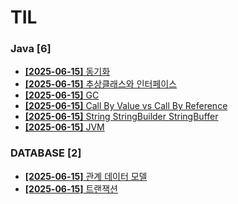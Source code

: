 # TIL
 
### Java [6]
- [**[2025-06-15]**  동기화](https://github.com/A-lass/TIL/blob/main/Java/동기화.md)
- [**[2025-06-15]**  추상클래스와 인터페이스](https://github.com/A-lass/TIL/blob/main/Java/추상클래스와_인터페이스.md)
- [**[2025-06-15]**  GC](https://github.com/A-lass/TIL/blob/main/Java/GC.md)
- [**[2025-06-15]**  Call By Value vs Call By Reference](https://github.com/A-lass/TIL/blob/main/Java/Call_By_Value_vs_Call_By_Reference.md)
- [**[2025-06-15]**  String StringBuilder StringBuffer](https://github.com/A-lass/TIL/blob/main/Java/String_StringBuilder_StringBuffer.md)
- [**[2025-06-15]**  JVM](https://github.com/A-lass/TIL/blob/main/Java/JVM.md)
### DATABASE [2]
- [**[2025-06-15]**  관계 데이터 모델](https://github.com/A-lass/TIL/blob/main/DATABASE/관계_데이터_모델.md)
- [**[2025-06-15]**  트랜잭션](https://github.com/A-lass/TIL/blob/main/DATABASE/트랜잭션.md)
